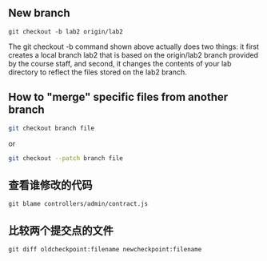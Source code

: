 ## New branch
```
git checkout -b lab2 origin/lab2
```
The git checkout -b command shown above actually does two things: it first creates a local branch lab2 that is based on the origin/lab2 branch provided by the course staff, and second, it changes the contents of your lab directory to reflect the files stored on the lab2 branch. 

## How to "merge" specific files from another branch
```bash
git checkout branch file
```
or
```bash
git checkout --patch branch file
```

## 查看谁修改的代码
```
git blame controllers/admin/contract.js 
```

## 比较两个提交点的文件
```
git diff oldcheckpoint:filename newcheckpoint:filename
```
